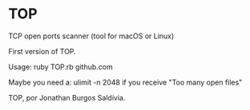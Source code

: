# TOP
TCP open ports scanner (tool for macOS or Linux)

First version of TOP.


Usage: ruby TOP.rb github.com


Maybe you need a: ulimit -n 2048 if you receive "Too many open files"



TOP, por Jonathan Burgos Saldivia.
